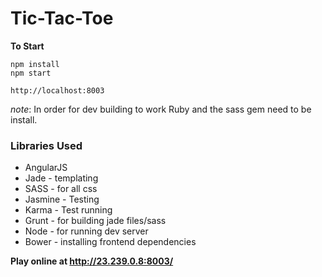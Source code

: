 # Tic-Tac-Toe #

**To Start**
```
npm install
npm start
```

`http://localhost:8003`

*note*: In order for dev building to work Ruby and the sass gem need to be install.

### Libraries Used
* AngularJS
* Jade - templating
* SASS - for all css
* Jasmine - Testing
* Karma - Test running
* Grunt - for building jade files/sass
* Node - for running dev server
* Bower - installing frontend dependencies

**Play online at http://23.239.0.8:8003/**
